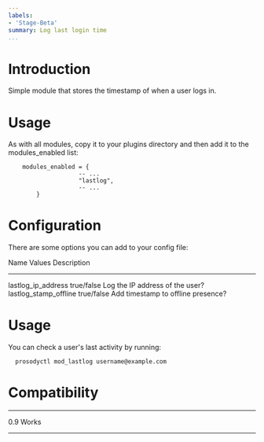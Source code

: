 ```yaml
---
labels:
- 'Stage-Beta'
summary: Log last login time
...
```


Introduction
============

Simple module that stores the timestamp of when a user logs in.

Usage
=====

As with all modules, copy it to your plugins directory and then add it
to the modules\_enabled list:

        modules_enabled = {
                        -- ...
                        "lastlog",
                        -- ...
            }

Configuration
=============

There are some options you can add to your config file:

  Name                      Values       Description
  ------------------------- ------------ ------------------------------------
  lastlog\_ip\_address      true/false   Log the IP address of the user?
  lastlog\_stamp\_offline   true/false   Add timestamp to offline presence?

Usage
=====

You can check a user's last activity by running:

      prosodyctl mod_lastlog username@example.com

Compatibility
=============

  ----- -------
  0.9   Works
  ----- -------

